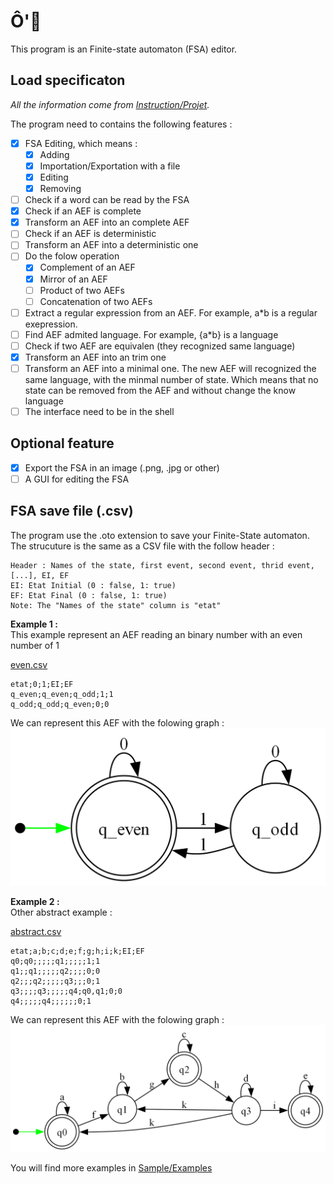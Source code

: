 # Ô'🍅
This program is an Finite-state automaton (FSA) editor.

## Load specificaton
*All the information come from [Instruction/Projet](Instruction/Projet).*

The program need to contains the following features :
- [X] FSA Editing, which means :
  - [X] Adding
  - [X] Importation/Exportation with a file
  - [X] Editing
  - [X] Removing
- [ ] Check if a word can be read by the FSA
- [X] Check if an AEF is complete
- [X] Transform an AEF into an complete AEF
- [ ] Check if an AEF is deterministic
- [ ] Transform an AEF into a deterministic one
- [ ] Do the folow operation
    - [X] Complement of an AEF
    - [X] Mirror of an AEF
    - [ ] Product of two AEFs
    - [ ] Concatenation of two AEFs 
- [ ] Extract a regular expression from an AEF. For example, a\*b is a regular exepression.
- [ ] Find AEF admited language. For example, {a*b} is a language
- [ ] Check if two AEF are equivalen (they recognized same language)
- [X] Transform an AEF into an trim one
- [ ] Transform an AEF into a minimal one. The new AEF will recognized the same language, with the minmal number of state. Which means that no state can be removed from the AEF and without change the know language
- [ ] The interface need to be in the shell

## Optional feature
- [X] Export the FSA in an image (.png, .jpg or other)
- [ ] A GUI for editing the FSA

## FSA save file (.csv)
The program use the .oto extension to save your Finite-State automaton. The strucuture is the same as a CSV file with the follow header :
```
Header : Names of the state, first event, second event, thrid event, [...], EI, EF
EI: Etat Initial (0 : false, 1: true)
EF: Etat Final (0 : false, 1: true)
Note: The "Names of the state" column is "etat"
```

**Example 1 :**\
This example represent an AEF reading an binary number with an even number of 1

[even.csv](Sample/Examples/even.csv)
```
etat;0;1;EI;EF
q_even;q_even;q_odd;1;1
q_odd;q_odd;q_even;0;0
```

We can represent this AEF with the folowing graph :\
![Even AEF graph](Sample/Examples/otomate.png)

**Example 2 :**\
Other abstract example : 

[abstract.csv](Sample/Examples/abstract.csv)
```
etat;a;b;c;d;e;f;g;h;i;k;EI;EF
q0;q0;;;;;q1;;;;;1;1
q1;;q1;;;;;q2;;;;0;0
q2;;;q2;;;;;q3;;;0;1
q3;;;;q3;;;;;q4;q0,q1;0;0
q4;;;;;q4;;;;;;0;1
```
We can represent this AEF with the folowing graph :\
![Abstract AEF graph](Sample/Examples/otomate1.png)

You will find more examples in [Sample/Examples](Sample/Examples)
